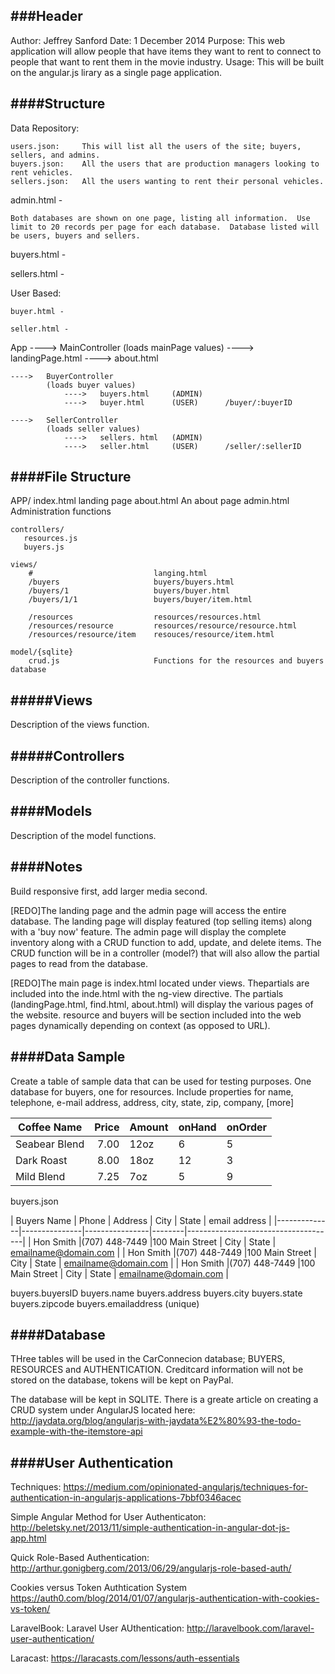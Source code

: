 ###Header
---------
Author:     Jeffrey Sanford
Date:       1 December 2014
Purpose:    This web application will allow people that have items they want
            to rent to connect to people that want to rent them in the movie 
            industry.
Usage:      This will be built on the angular.js lirary as a single page
            application.  

####Structure
-------------

Data Repository:

    users.json:     This will list all the users of the site; buyers, sellers, and admins.
    buyers.json:    All the users that are production managers looking to rent vehicles.
    sellers.json:   All the users wanting to rent their personal vehicles.

admin.html -

    Both databases are shown on one page, listing all information.  Use limit to 20 records per page for each database.  Database listed will be users, buyers and sellers.

buyers.html - 

sellers.html -

User Based:

    buyer.html - 
    
    seller.html -


App ---->   MainController
            (loads mainPage values)
                ---->   landingPage.html
                ---->   about.html
    
    ---->   BuyerController
            (loads buyer values)
                ---->   buyers.html     (ADMIN)
                ---->   buyer.html      (USER)      /buyer/:buyerID
    
    ---->   SellerController
            (loads seller values)
                ---->   sellers. html   (ADMIN)
                ---->   seller.html     (USER)      /seller/:sellerID

####File Structure
------------------

APP/
    index.html                     landing page
    about.html                     An about page
    admin.html                     Administration functions


    controllers/
       resources.js
       buyers.js

    views/
        #                           langing.html
        /buyers                     buyers/buyers.html
        /buyers/1                   buyers/buyer.html
        /buyers/1/1                 buyers/buyer/item.html

        /resources                  resources/resources.html      
        /resources/resource         resources/resource/resource.html               
        /resources/resource/item    resouces/resource/item.html                    

    model/{sqlite}
        crud.js                     Functions for the resources and buyers database

#####Views
----------

Description of the views function.

#####Controllers
----------------

Description of the controller functions.

####Models
----------

Description of the model functions.

####Notes
---------

Build responsive first, add larger media second.

[REDO]The landing page and the admin page will access the entire database.  The landing page will display featured (top selling items) along with a 'buy now' feature. The admin page will display the complete inventory along with a CRUD function to add, update, and delete items.  The CRUD function will be in a controller (model?) that will also allow the partial pages to read from the database.

[REDO]The main page is index.html located under views.  Thepartials are included into the inde.html with the ng-view directive.  The partials (landingPage.html, find.html, about.html) will display the various pages of the website.  resource and buyers will be section included into the web pages dynamically depending on context (as opposed to URL).

####Data Sample
---------------

Create a table of sample data that can be used for testing purposes.  One database for buyers, one for resources.  Include properties for name, telephone, e-mail address, address, city, state, zip, company, [more]

| Coffee Name        | Price | Amount | onHand | onOrder |
|--------------------|------:|--------|--------|---------|
| Seabear Blend      |  7.00 |  12oz  |    6   |    5    |
| Dark Roast         |  8.00 |  18oz  |   12   |    3    |
| Mild Blend         |  7.25 |   7oz  |    5   |    9    |

buyers.json

| Buyers Name  | Phone         | Address        | City   | State  | email address              |
|--------------|---------------|----------------|--------|-------------------------------------|
| Hon Smith    |(707) 448-7449 |100 Main Street |  City  | State  |    emailname@domain.com    |
| Hon Smith    |(707) 448-7449 |100 Main Street |  City  | State  |    emailname@domain.com    |
| Hon Smith    |(707) 448-7449 |100 Main Street |  City  | State  |    emailname@domain.com    |

buyers.buyersID
buyers.name
buyers.address
buyers.city
buyers.state
buyers.zipcode
buyers.emailaddress (unique)


####Database
------------

THree tables will be used in the CarConnecion database; BUYERS, RESOURCES and AUTHENTICATION.  Creditcard information will not be stored on the database, tokens will be kept on PayPal.

The database will be kept in SQLITE.  There is a greate article on creating a CRUD system under AngularJS located here:  http://jaydata.org/blog/angularjs-with-jaydata%E2%80%93-the-todo-example-with-the-itemstore-api  

####User Authentication
-----------------------

Techniques:
https://medium.com/opinionated-angularjs/techniques-for-authentication-in-angularjs-applications-7bbf0346acec

Simple Angular Method for User Authenticaton:
http://beletsky.net/2013/11/simple-authentication-in-angular-dot-js-app.html

Quick Role-Based Authentication:
http://arthur.gonigberg.com/2013/06/29/angularjs-role-based-auth/

Cookies versus Token Authtication System
https://auth0.com/blog/2014/01/07/angularjs-authentication-with-cookies-vs-token/

LaravelBook:  Laravel User AUthentication:
http://laravelbook.com/laravel-user-authentication/

Laracast:
https://laracasts.com/lessons/auth-essentials